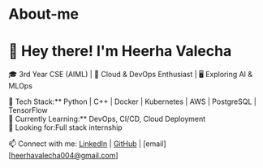# About-me
# 👋 Hey there! I'm Heerha Valecha  
🎓 3rd Year CSE (AIML) | 🚀 Cloud & DevOps Enthusiast | 🖥️ Exploring AI & MLOps  

🔹 Tech Stack:** Python | C++ | Docker | Kubernetes | AWS | PostgreSQL | TensorFlow  
🔹 Currently Learning:** DevOps, CI/CD, Cloud Deployment  
🔹 Looking for:Full stack internship

📫 Connect with me: [LinkedIn]([(https://www.linkedin.com/in/heerha-valecha-3b289b252/)]) | [GitHub]([your-github](https://github.com/heerharv)]) | [email][heerhavalecha004@gmail.com] 
